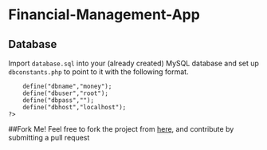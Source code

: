 Financial-Management-App
========================


## Database
Import `database.sql` into your (already created) MySQL database and set up `dbconstants.php` to point to it with the following format.
```<?php
	define("dbname","money");
	define("dbuser","root");
	define("dbpass","");
	define("dbhost","localhost");
?>
```


##Fork Me!
Feel free to fork the project from [here](https://github.com/npfedwards/Financial-Management-App), and contribute by submitting a pull request